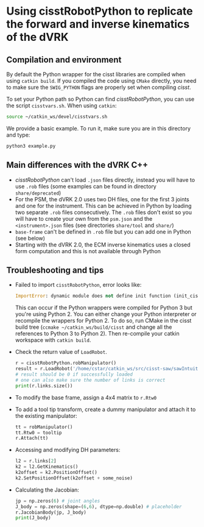 
# Using cisstRobotPython to replicate the forward and inverse kinematics of the dVRK

## Compilation and environment

By default the Python wrapper for the cisst libraries are compiled when using `catkin build`.  If you compiled the code using `CMake` directly, you need to make sure the `SWIG_PYTHON` flags are properly set when compiling *cisst*.

To set your Python path so Python can find *cisstRobotPython*, you can use the script `cisstvars.sh`.  When using `catkin`:
```sh 
source ~/catkin_ws/devel/cisstvars.sh
```

We provide a basic example.  To run it, make sure you are in this directory and type:
```sh
python3 example.py
```

## Main differences with the dVRK C++

* *cisstRobotPython* can't load `.json` files directly, instead you will have to use `.rob` files (some examples can be found in directory `share/deprecated`)
* For the PSM, the dVRK 2.0 uses two DH files, one for the first 3 joints and one for the instrument.  This can be achieved in Python by loading two separate `.rob` files consecutively.  The `.rob` files don't exist so you will have to create your own from the `psm.json` and the `<instrument>.json` files (see directories `share/tool` and `share/`)
* `base-frame` can't be defined in `.rob` file but you can add one in Python (see below)
* Starting with the dVRK 2.0, the ECM inverse kinematics uses a closed form computation and this is not available through Python

## Troubleshooting and tips

* Failed to import `cisstRobotPython`, error looks like:
    ```python
    ImportError: dynamic module does not define init function (init_cisstRobotPython)
    ```
  This can occur if the Python wrappers were compiled for Python 3 but you're using Python 2.  You can either change your Python interpreter or recompile the wrappers for Python 2.  To do so, run CMake in the cisst build tree (`ccmake ~/catkin_ws/build/cisst` and change all the references to Python 3 to Python 2).  Then re-compile your catkin workspace with `catkin build`.

* Check the return value of `LoadRobot`.
    ```python
    r = cisstRobotPython.robManipulator()
    result = r.LoadRobot('/home/cstar/catkin_ws/src/cisst-saw/sawIntuitiveResearchKit/share/deprecated/dvpsm.rob')
    # result should be 0 if successfully loaded
    # one can also make sure the number of links is correct
    print(r.links.size())
    ```

* To modify the base frame, assign a 4x4 matrix to `r.Rtw0`

* To add a tool tip transform, create a dummy manipulator and attach it to the existing manipulator:
    ```python
    tt = robManipulator()
    tt.Rtw0 = tooltip
    r.Attach(tt)
    ```

* Accessing and modifying DH parameters:
    ```python
    l2 = r.links[2]
    k2 = l2.GetKinematics()
    k2offset = k2.PositionOffset()
    k2.SetPositionOffset(k2offset + some_noise)
    ```

* Calculating the Jacobian:
    ```python
    jp = np.zeros(6) # joint angles
    J_body = np.zeros(shape=(6,6), dtype=np.double) # placeholder
    r.JacobianBody(jp, J_body)
    print(J_body)
    ```
